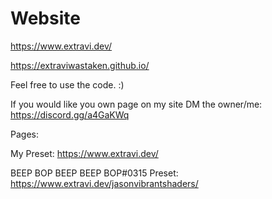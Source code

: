 # Website

https://www.extravi.dev/

https://extraviwastaken.github.io/ 

Feel free to use the code. :) 

If you would like you own page on my site DM the owner/me: https://discord.gg/a4GaKWq

Pages:

My Preset: https://www.extravi.dev/

BEEP BOP BEEP BEEP BOP#0315 Preset: https://www.extravi.dev/jasonvibrantshaders/
